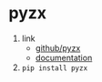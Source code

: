 # pyzx

1. link
   * [github/pyzx](https://github.com/Quantomatic/pyzx)
   * [documentation](https://pyzx.readthedocs.io/en/latest/)
2. `pip install pyzx`
